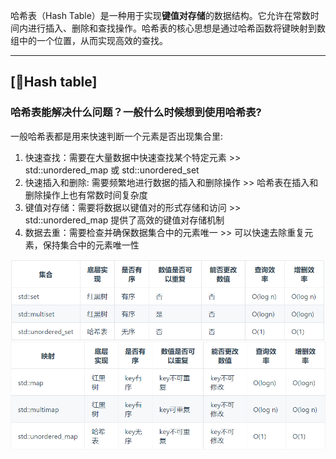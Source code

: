 
哈希表（Hash Table）是一种用于实现**键值对存储**的数据结构。它允许在常数时间内进行插入、删除和查找操作。哈希表的核心思想是通过哈希函数将键映射到数组中的一个位置，从而实现高效的查找。

<hr>

## [:memo:**Hash table**]

### 哈希表能解决什么问题？一般什么时候想到使用哈希表?

一般哈希表都是用来快速判断一个元素是否出现集合里:

1. 快速查找：需要在大量数据中快速查找某个特定元素 >> std::unordered_map 或 std::unordered_set
2. 快速插入和删除: 需要频繁地进行数据的插入和删除操作 >> 哈希表在插入和删除操作上也有常数时间复杂度
3. 键值对存储：需要将数据以键值对的形式存储和访问 >> std::unordered_map 提供了高效的键值对存储机制
4. 数据去重：需要检查并确保数据集合中的元素唯一 >> 可以快速去除重复元素，保持集合中的元素唯一性

<img src="https://github.com/Youn8ch/Leaning_notes/blob/master/imgsource/img.png" alt="img" style="float: left;" />
<img src="https://github.com/Youn8ch/Leaning_notes/blob/master/imgsource/img_1.png" alt="img" style="float: left;" />


